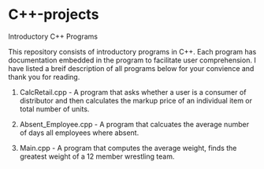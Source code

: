 # C++-projects
Introductory C++ Programs 

This repository consists of introductory programs in C++. Each program has documentation embedded in the program to  facilitate user comprehension. I have listed a breif description of all programs below for your convience and thank you for reading.  

1. CalcRetail.cpp - A program that asks  whether a user is a consumer of distributor and then calculates the markup price of an individual item or total number of units.  

2. Absent_Employee.cpp - A program that calcuates the average number of days all employees where absent.  

  3. Main.cpp - A program that computes the average weight, finds the greatest weight of a 12 member wrestling team. 



